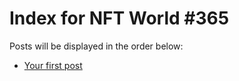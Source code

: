 # Index for NFT World #365
Posts will be displayed in the order below:

- [Your first post](./001-first.md)

